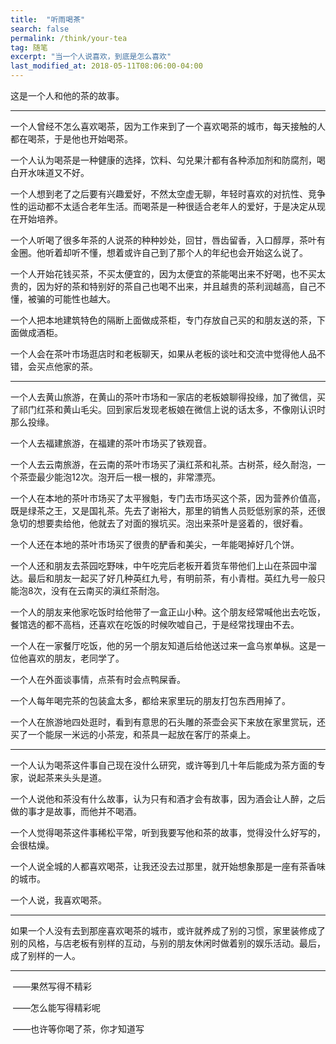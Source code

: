 ```yaml
---
title:  "听雨喝茶"
search: false
permalink: /think/your-tea
tag: 随笔
excerpt: "当一个人说喜欢，到底是怎么喜欢"
last_modified_at: 2018-05-11T08:06:00-04:00
---
```


这是一个人和他的茶的故事。

 

------

一个人曾经不怎么喜欢喝茶，因为工作来到了一个喜欢喝茶的城市，每天接触的人都在喝茶，于是他也开始喝茶。

 

一个人认为喝茶是一种健康的选择，饮料、勾兑果汁都有各种添加剂和防腐剂，喝白开水味道又不好。

 

一个人想到老了之后要有兴趣爱好，不然太空虚无聊，年轻时喜欢的对抗性、竞争性的运动都不太适合老年生活。而喝茶是一种很适合老年人的爱好，于是决定从现在开始培养。

 

一个人听喝了很多年茶的人说茶的种种妙处，回甘，唇齿留香，入口醇厚，茶叶有金圈。他听着却听不懂，想着或许自己到了那个人的年纪也会开始这么说了。

 

一个人开始花钱买茶，不买太便宜的，因为太便宜的茶能喝出来不好喝，也不买太贵的，因为好的茶和特别好的茶自己也喝不出来，并且越贵的茶利润越高，自己不懂，被骗的可能性也越大。

 一个人把本地建筑特色的隔断上面做成茶柜，专门存放自己买的和朋友送的茶，下面做成酒柜。

 

一个人会在茶叶市场逛店时和老板聊天，如果从老板的谈吐和交流中觉得他人品不错，会买点他家的茶。

 

------



一个人去黄山旅游，在黄山的茶叶市场和一家店的老板娘聊得投缘，加了微信，买了祁门红茶和黄山毛尖。回到家后发现老板娘在微信上说的话太多，不像刚认识时那么投缘。

 

一个人去福建旅游，在福建的茶叶市场买了铁观音。

一个人去云南旅游，在云南的茶叶市场买了滇红茶和礼茶。古树茶，经久耐泡，一个茶壶最少能泡12次。泡开后一根一根的，非常漂亮。

 

一个人在本地的茶叶市场买了太平猴魁，专门去市场买这个茶，因为营养价值高，既是绿茶之王，又是国礼茶。先去了谢裕大，那里的销售人员贬低别家的茶，还很急切的想要卖给他，他就去了对面的猴坑买。泡出来茶叶是竖着的，很好看。

 

一个人还在本地的茶叶市场买了很贵的酽香和美尖，一年能喝掉好几个饼。

 

一个人还和朋友去茶园吃野味，中午吃完后老板开着货车带他们上山在茶园中溜达。最后和朋友一起买了好几种英红九号，有明前茶，有小青柑。英红九号一般只能泡8次，没有在云南买的滇红茶耐泡。

一个人的朋友来他家吃饭时给他带了一盒正山小种。这个朋友经常喊他出去吃饭，餐馆选的都不高档，还喜欢在吃饭的时候吹嘘自己，于是经常找理由不去。

 

一个人在一家餐厅吃饭，他的另一个朋友知道后给他送过来一盒乌岽单枞。这是一位他喜欢的朋友，老同学了。

 

一个人在外面谈事情，点茶有时会点鸭屎香。

 

一个人每年喝完茶的包装盒太多，都给来家里玩的朋友打包东西用掉了。

 

一个人在旅游地四处逛时，看到有意思的石头雕的茶壶会买下来放在家里赏玩，还买了一个能尿一米远的小茶宠，和茶具一起放在客厅的茶桌上。

 

 

------

一个人认为喝茶这件事自己现在没什么研究，或许等到几十年后能成为茶方面的专家，说起茶来头头是道。

 

一个人说他和茶没有什么故事，认为只有和酒才会有故事，因为酒会让人醉，之后做的事才是故事，而他并不喝酒。

 

一个人觉得喝茶这件事稀松平常，听到我要写他和茶的故事，觉得没什么好写的，会很枯燥。

 

一个人说全城的人都喜欢喝茶，让我还没去过那里，就开始想象那是一座有茶香味的城市。

 

一个人说，我喜欢喝茶。

 

------

如果一个人没有去到那座喜欢喝茶的城市，或许就养成了别的习惯，家里装修成了别的风格，与店老板有别样的互动，与别的朋友休闲时做着别的娱乐活动。最后，成了别样的一人。

 

------

​    ——果然写得不精彩

​    ——怎么能写得精彩呢

​    ——也许等你喝了茶，你才知道写          

 

 

 